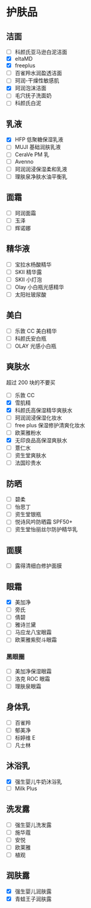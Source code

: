 # 护肤品

## 洁面

- [ ] 科颜氏亚马逊白泥洁面
- [x] eltaMD
- [x] freeplus
- [ ] 百雀羚水润盈透洁面
- [ ] 珂润-干燥性敏感肌
- [x] 珂润泡沫洁面
- [ ] 毛穴抚子洗面奶
- [ ] 科颜氏白泥

## 乳液

- [x] HFP 低聚糖保湿乳液
- [ ] MUJI 基础润肤乳液
- [ ] CeraVe PM 乳
- [ ] Avenno
- [ ] 珂润润浸保湿柔和乳液
- [ ] 理肤泉净肤水油平衡乳

## 面霜

- [ ] 珂润面霜
- [ ] 玉泽
- [ ] 辉诺娜

## 精华液

- [ ] 宝拉水杨酸精华
- [ ] SKII 精华露
- [ ] SKII 小灯泡
- [ ] Olay 小白瓶光感精华
- [ ] 太阳社玻尿酸

## 美白

- [ ] 乐敦 CC 美白精华
- [ ] 科颜氏安白瓶
- [ ] OLAY 光感小白瓶

## 爽肤水

超过 200 块的不要买

- [ ] 乐敦 CC
- [x] 雪肌精
- [x] 科颜氏高保湿精华爽肤水
- [ ] 珂润润浸保湿化妆水
- [ ] free plus 保湿修护清爽化妆水
- [ ] 欧莱雅粉水
- [x] 无印良品高保湿爽肤水
- [ ] 薏仁水
- [ ] 资生堂爽肤水
- [ ] 法国珍贵水

## 防晒

- [ ] 碧柔
- [ ] 怡思丁
- [ ] 资生堂银瓶
- [ ] 悦诗风吟防晒霜 SPF50+
- [ ] 资生堂怡丽丝尔防护精华乳

## 面膜

- [ ] 露得清细白修护面膜

## 眼霜

- [x] 美加净
- [ ] 旁氏
- [ ] 倩碧
- [ ] 雅诗兰黛
- [ ] 马应龙八宝眼霜
- [ ] 欧莱雅紫熨斗眼霜

### 黑眼圈

- [ ] 美加净保湿眼霜
- [ ] 洛克 ROC 眼霜
- [ ] 理肤泉眼霜

## 身体乳

- [ ] 百雀羚
- [ ] 郁美净
- [ ] 标婷维 E
- [ ] 凡士林

## 沐浴乳

- [x] 强生婴儿牛奶沐浴乳
- [ ] Milk Plus

## 洗发露

- [ ] 强生婴儿洗发露
- [ ] 施华蔻
- [ ] 安悦
- [ ] 欧莱雅
- [ ] 植观

## 润肤露

- [x] 强生婴儿润肤露
- [x] 青蛙王子润肤露

